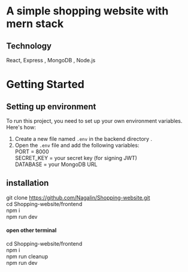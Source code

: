 
# A simple shopping website with mern stack

## Technology
React, Express , MongoDB , Node.js

# Getting Started

## Setting up environment
To run this project, you need to set up your own environment variables. Here's how: 
1. Create a new file named `.env` in the backend directory . 
2.  Open the `.env` file and add the following variables:
     <br /> PORT = 8000 <br />
     SECRET_KEY = your secret key (for signing JWT)<br />
     DATABASE = your MongoDB URL <br />

## installation
git clone https://github.com/Nagalin/Shopping-website.git <br />
cd Shopping-website/frontend <br />
npm i <br />
npm run dev <br />

#### open other terminal
cd Shopping-website/frontend <br />
npm i <br />
npm run cleanup <br />
npm run dev <br />
